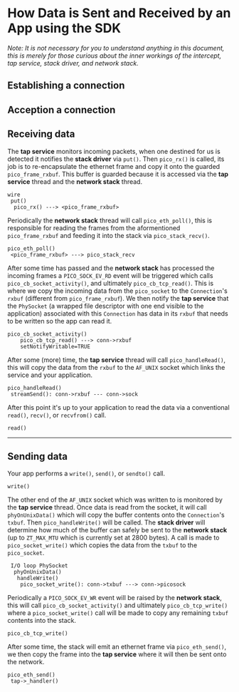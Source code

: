How Data is Sent and Received by an App using the SDK
======

*Note: It is not necessary for you to understand anything in this document, this is merely for those curious about the inner workings of the intercept, tap service, stack driver, and network stack.*


## Establishing a connection


## Acception a connection


## Receiving data

The **tap service** monitors incoming packets, when one destined for us is detected it notifies the **stack driver** via `put()`. Then `pico_rx()` is called, its job is to re-encapsulate the ethernet frame and copy it onto the guarded `pico_frame_rxbuf`. This buffer is guarded because it is accessed via the **tap service** thread and the **network stack** thread.

```
wire
 put()
  pico_rx() ---> <pico_frame_rxbuf>
```

Periodically the **network stack** thread will call `pico_eth_poll()`, this is responsible for reading the frames from the aformentioned `pico_frame_rxbuf` and feeding it into the stack via `pico_stack_recv()`.

```
pico_eth_poll()
 <pico_frame_rxbuf> ---> pico_stack_recv
```

After some time has passed and the **network stack** has processed the incoming frames a `PICO_SOCK_EV_RD` event will be triggered which calls `pico_cb_socket_activity()`, and ultimately `pico_cb_tcp_read()`. This is where we copy the incoming data from the `pico_socket` to the `Connection`'s `rxbuf` (different from `pico_frame_rxbuf`). We then notify the **tap service** that the `PhySocket` (a wrapped file descriptor with one end visible to the application) associated with this `Connection` has data in its `rxbuf` that needs to be written so the app can read it.

```  
pico_cb_socket_activity()
    pico_cb_tcp_read() ---> conn->rxbuf
    setNotifyWritable=TRUE
```

After some (more) time, the **tap service** thread will call `pico_handleRead()`, this will copy the data from the `rxbuf` to the `AF_UNIX` socket which links the service and your application. 

```
pico_handleRead()
 streamSend(): conn->rxbuf --- conn->sock
```

After this point it's up to your application to read the data via a conventional `read()`, `recv()`, or `recvfrom()` call.

```
read()
```


***

## Sending data

Your app performs a `write()`, `send()`, or `sendto()` call.

```
write()
```

The other end of the `AF_UNIX` socket which was written to is monitored by the **tap service** thread. Once data is read from the socket, it will call `phyOnUnixData()` which will copy the buffer contents onto the `Connection`'s `txbuf`. Then `pico_handleWrite()` will be called. The **stack driver** will determine how much of the buffer can safely be sent to the **network stack** (up to `ZT_MAX_MTU` which is currently set at 2800 bytes). A call is made to `pico_socket_write()` which copies the data from the `txbuf` to the `pico_socket`.

```
 I/O loop PhySocket
  phyOnUnixData()
   handleWrite() 
    pico_socket_write(): conn->txbuf ---> conn->picosock
```

Periodically a `PICO_SOCK_EV_WR` event will be raised by the **network stack**, this will call `pico_cb_socket_activity()` and ultimately `pico_cb_tcp_write()` where a `pico_socket_write()` call will be made to copy any remaining `txbuf` contents into the stack.

```
pico_cb_tcp_write()
```

After some time, the stack will emit an ethernet frame via `pico_eth_send()`, we then copy the frame into the **tap service** where it will then be sent onto the network.

```
pico_eth_send()
 tap->_handler()
```